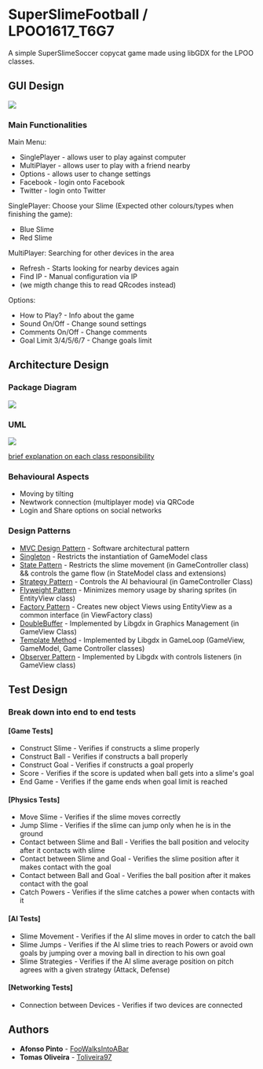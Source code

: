 # SuperSlimeFootball / LPOO1617_T6G7

A simple SuperSlimeSoccer copycat game made using libGDX for the LPOO classes.


## GUI Design

![](https://github.com/Toliveira97/SuperSlimeFootball/blob/master/checkPoint/GUIMockups.png)

### Main Functionalities

Main Menu:
  * SinglePlayer - allows user to play against computer
  * MultiPlayer - allows user to play with a friend nearby
  * Options - allows user to change settings
  * Facebook - login onto Facebook
  * Twitter - login onto Twitter

SinglePlayer: 
  Choose your Slime (Expected other colours/types when finishing the game): 
  * Blue Slime
  * Red Slime
  
MultiPlayer:
  Searching for other devices in the area
  * Refresh - Starts looking for nearby devices again
  * Find IP - Manual configuration via IP
  * (we migth change this to read QRcodes instead)
 
Options:
  * How to Play? - Info about the game
  * Sound On/Off - Change sound settings
  * Comments On/Off - Change comments 
  * Goal Limit 3/4/5/6/7 - Change goals limit

## Architecture Design

### Package Diagram

![](https://github.com/Toliveira97/SuperSlimeFootball/blob/master/checkPoint/PackageDiagram.png)

### UML

![](https://github.com/Toliveira97/SuperSlimeFootball/blob/master/checkPoint/uml.png)

[brief explanation on each class responsibility](https://docs.google.com/a/gcloud.fe.up.pt/document/d/1Dg7HwwphZf1RFEJUeRXyqyy0OFN_X1u8by7sTHiatXY/edit?usp=sharing)


### Behavioural Aspects
* Moving by tilting
* Newtwork connection (multiplayer mode) via QRCode 
* Login and Share options on social networks

### Design Patterns

* [MVC Design Pattern](https://en.wikipedia.org/wiki/Model%E2%80%93view%E2%80%93controller) - Software architectural pattern 
* [Singleton](https://en.wikipedia.org/wiki/Singleton_pattern) -  Restricts the instantiation of GameModel class
* [State Pattern](https://en.wikipedia.org/wiki/State_pattern) - Restricts the slime movement (in GameController class) && controls the game flow (in StateModel class and extensions)
* [Strategy Pattern](https://en.wikipedia.org/wiki/Strategy_pattern) - Controls the AI behavioural (in GameController Class) 
* [Flyweight Pattern](https://en.wikipedia.org/wiki/Flyweight_pattern) - Minimizes memory usage by sharing sprites (in EntityView class)
* [Factory Pattern](https://en.wikipedia.org/wiki/Factory_method_pattern) - Creates new object Views using EntityView as a common interface (in ViewFactory class)
* [DoubleBuffer]() - Implemented by Libgdx in Graphics Management (in GameView Class) 
* [Template Method](https://en.wikipedia.org/wiki/Template_method_pattern) - Implemented by Libgdx in GameLoop (GameView, GameModel, Game Controller classes)
* [Observer Pattern](https://en.wikipedia.org/wiki/Observer_pattern) - Implemented by Libgdx with controls listeners (in GameView class)


## Test Design

### Break down into end to end tests

#### [Game Tests]

* Construct Slime - Verifies if constructs a slime properly
* Construct Ball - Verifies if constructs a ball properly
* Construct Goal - Verifies if constructs a goal properly
* Score - Verifies if the score is updated when ball gets into a slime's goal
* End Game - Verifies if the game ends when goal limit is reached


#### [Physics Tests]

* Move Slime - Verifies if the slime moves correctly
* Jump Slime - Verifies if the slime can jump only when  he is in the ground
* Contact between Slime and Ball - Verifies the ball position and velocity after it contacts with slime
* Contact between Slime and Goal - Verifies the slime position after it makes contact with the goal
* Contact between Ball and Goal - Verifies the ball position after it makes contact with the goal
* Catch Powers - Verifies if the slime catches a power when contacts with it

#### [AI Tests]

* Slime Movement - Verifies if the AI slime moves in order to catch the ball
* Slime Jumps - Verifies if the AI slime tries to reach Powers or avoid own goals by jumping over a moving ball in direction to his own goal
* Slime Strategies - Verifies if the AI slime average position on pitch agrees with a given strategy (Attack, Defense)

#### [Networking Tests]

* Connection between Devices - Verifies if two devices are connected


## Authors

* **Afonso Pinto** - [FooWalksIntoABar](https://github.com/FooWalksIntoABar)
* **Tomas Oliveira** - [Toliveira97](https://github.com/Toliveira97)
